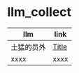 # llm_collect


| llm      | link |
| ----------- | ----------------- |
|  土猛的员外     | [Title](https://luxiangdong.com/archives/)       |
|  xxxx  | xxxx        |


